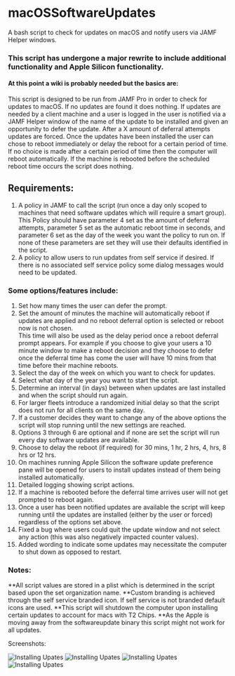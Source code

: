 # macOSSoftwareUpdates
A bash script to check for updates on macOS and notify users via JAMF Helper windows.
### This script has undergone a major rewrite to include additional functionality and Apple Silicon functionality.
#### At this point a wiki is probably needed but the basics are: 

This script is designed to be run from JAMF Pro in order to check for updates to macOS.
If no updates are found it does nothing.
If updates are needed by a client machine and a user is logged in the user is notified via a JAMF Helper window of the name of the update to be installed and given an opportunity to defer the update.
After a X amount of deferral attempts updates are forced. Once the updates have been installed the user can chose to reboot immediately or delay the
reboot for a certain period of time. If no choice is made after a certain period of time then the computer will reboot automatically. If the machine is rebooted 
before the scheduled reboot time occurs the script does nothing. 

## Requirements:
1. A policy in JAMF to call the script (run once a day only scoped to machines that need software updates which will require a smart group).
   This Policy should have parameter 4 set as the amount of deferral attempts, parameter 5 set as the automatic reboot time in seconds, and parameter 6 set as
   the day of the week you want the policy to run on. If none of these parameters are set they will use their defaults identified in the script.
2. A policy to allow users to run updates from self service if desired. If there is no associated self service policy some dialog messages would need to be    updated.


### Some options/features include:
1.  Set how many times the user can defer the prompt.
2.  Set the amount of minutes the machine will automatically reboot if updates are applied and no reboot deferral option is selected or reboot now is not
    chosen.   
    This time will also be used as the delay period once a reboot deferral prompt appears. For example if you choose to give your users a 10 minute
    window to make a reboot decision and they choose to defer once the deferral time has come the user will have 10 mins from that time before their      machine reboots.
3.  Select the day of the week on which you want to check for updates.
4.  Select what day of the year you want to start the script.
5.  Determine an interval (in days) between when updates are last installed and when the script should run again.
6.  For larger fleets introduce a randomized initial delay so that the script does not run for all clients on the same day.
7.  If a customer decides they want to change any of the above options the script will stop running until the new settings are reached.
8.  Options 3 through 6 are optional and if none are set the script will run every day software updates are available.
9.  Choose to delay the reboot (if required) for 30 mins, 1 hr, 2 hrs, 4, hrs, 8 hrs or 12 hrs.
10. On machines running Apple Silicon the software update preference pane will be opened for users to install updates instead of them being installed
    automatically.
11. Detailed logging showing script actions.
12. If a machine is rebooted before the deferral time arrives user will not get prompted to reboot again.
13. Once a user has been notified updates are available the script will keep running until the updates are installed (either by the user or forced)   
    regardless of the options set above.
14. Fixed a bug where users could quit the update window and not select any action (this was also negatively impacted counter values).
11. Added wording to indicate some updates may necessitate the computer to shut down as opposed to restart.

### Notes:
**All script values are stored in a plist which is determined in the script based upon the set organization name.
**Custom branding is achieved through the self service branded icon. If self service is not branded default icons are used.
**This script will shutdown the computer upon installing certain updates to account for macs with T2 Chips.
**As the Apple is moving away from the softwareupdate binary this script might not work for all updates.

Screenshots:

![Installing Upates](../assets/1_Initial%20Notification.png)
![Installing Upates](../assets/2_InstalingUpdates.png)
![Installing Upates](../assets/3_Deferral%20Options.png)
![Installing Upates](../assets/4_Reboot%20with%20Deferral.png)
